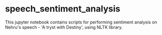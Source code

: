 # speech_sentiment_analysis

This jupyter notebook contains scripts for performing sentiment analysis on Nehru's speech - 'A tryst with Destiny', using NLTK library.
